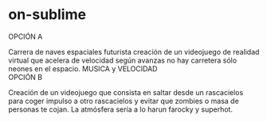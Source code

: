 # on-sublime
OPCIÓN A<br>

Carrera de naves espaciales futurista creación de un videojuego de realidad virtual que acelera de velocidad según avanzas no hay carretera sólo neones en el espacio. MUSICA y VELOCIDAD
<br>
OPCIÓN B<br>

Creación de un videojuego que consista en saltar desde un rascacielos para coger impulso a otro rascacielos y evitar que zombies o masa de personas te cojan. La atmósfera sería a lo harun farocky y superhot.
